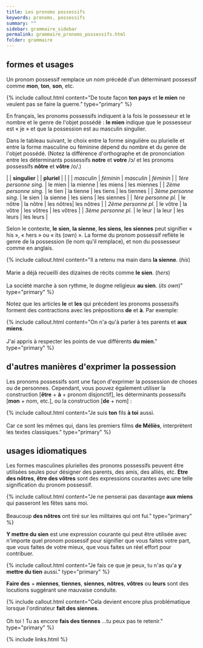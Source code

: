 ```yaml
---
title: Les pronoms possessifs
keywords: pronoms, possessifs
summary: ""
sidebar: grammaire_sidebar
permalink: grammaire_pronoms_possessifs.html
folder: grammaire
---
```


## formes et usages
Un pronom possessif remplace un nom précédé d'un déterminant possessif comme **mon**, **ton**, **son**, etc.

{% include callout.html content="De toute façon **ton pays** et **le mien** ne veulent pas se faire la guerre." type="primary" %}

En français, les pronoms possessifs indiquent à la fois le possesseur et le nombre et le genre de l'objet possédé : **le mien** indique que le possesseur est « je » et que la possession est au masculin singulier.

Dans le tableau suivant, le choix entre la forme singulière ou plurielle et entre la forme masculine ou féminine dépend du nombre et du genre de l'objet possédé. (Notez la différence d'orthographe et de prononciation entre les déterminants possessifs **notre** et **votre** /ɔ/ et les pronoms possessifs **nôtre** et **vôtre** /o/.)

| | **singulier** |  | **pluriel** | |
| | *masculin* | *féminin* | *masculin* | *féminin* |
| *1ère personne sing.* | le mien | la mienne | les miens | les miennes |
| *2ème personne sing.* | le tien | la tienne | les tiens | les tiennes |
| *3ème personne sing.* | le sien | la sienne | les siens | les siennes |
| *1ère personne pl.* | le nôtre | la nôtre | les nôtres|  les nôtres |
| *2ème personne pl.* | le vôtre | la vôtre | les vôtres | les vôtres |
| *3ème personne pl.* | le leur | la leur | les leurs | les leurs |

Selon le contexte, **le sien**, **la sienne**, **les siens**, **les siennes** peut signifier « his », « hers » ou « its (own) ». La forme du pronom possessif reflète le genre de la possession (le nom qu'il remplace), et non du possesseur comme en anglais.

{% include callout.html content="Il a retenu ma main dans **la sienne**. (*his*)<br/><br/>Marie a déjà recueilli des dizaines de récits comme **le sien**. (*hers*)<br/><br/>La société marche à son rythme, le dogme religieux **au sien**. (*its own*)" type="primary" %}

Notez que les articles **le** et **les** qui précèdent les pronoms possessifs forment des contractions avec les prépositions **de** et **à**. Par exemple:

{% include callout.html content="On n'a qu'à parler à tes parents et **aux miens**.<br/><br/>J'ai appris à respecter les points de vue différents **du mien**." type="primary" %}

## d'autres manières d'exprimer la possession
Les pronoms possessifs sont une façon d'exprimer la possession de choses ou de personnes. Cependant, vous pouvez également utiliser la construction [**être** + **à** + pronom disjonctif], les déterminants possessifs [**mon** + nom, etc.], ou la construction [**de** + nom] :

{% include callout.html content="Je suis **ton** fils **à toi** aussi.<br/><br/>Car ce sont les mêmes qui, dans les premiers films **de Méliès**, interprètent les textes classiques." type="primary" %}

## usages idiomatiques
Les formes masculines plurielles des pronoms possessifs peuvent être utilisées seules pour désigner des parents, des amis, des alliés, etc. **Etre des nôtres**, **être des vôtres** sont des expressions courantes avec une telle signification du pronom possessif.

{% include callout.html content="Je ne penserai pas davantage **aux miens** qui passeront les fêtes sans moi.<br/><br/>Beaucoup **des nôtres** ont tiré sur les militaires qui ont fui." type="primary" %}

**Y mettre du sien** est une expression courante qui peut être utilisée avec n'importe quel pronom possessif pour signifier que vous faites votre part, que vous faites de votre mieux, que vous faites un réel effort pour contribuer.

{% include callout.html content="Je fais ce que je peux, tu n'as qu'a **y mettre du tien** aussi." type="primary" %}

**Faire des** + **miennes**, **tiennes**, **siennes**, **nôtres**, **vôtres** ou **leurs** sont des locutions suggérant une mauvaise conduite.

{% include callout.html content="Cela devient encore plus problématique lorsque l'ordinateur **fait des siennes**.<br/><br/>Oh toi ! Tu as encore **fais des tiennes** ...tu peux pas te retenir." type="primary" %}

{% include links.html %}
